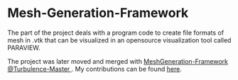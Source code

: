 # Mesh-Generation-Framework
The part of the project deals with a program code to create file formats of mesh in .vtk that can be visualized in an opensource visualization tool called PARAVIEW.

The project was later moved and merged with <a href="https://github.com/Turbulence-Master/MeshGeneration-Framework"> MeshGeneration-Framework @Turbulence-Master </a>. My contributions can be found <a href="https://github.com/Turbulence-Master/MeshGeneration-Framework/graphs/contributors"> here</a>.
